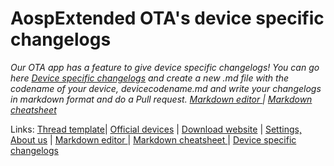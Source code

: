 # AospExtended OTA's device specific changelogs

_*Our OTA app has a feature to give device specific changelogs! You can go here [Device specific changelogs](https://github.com/AospExtended-Devices/Changelogs) and create a new .md file with the codename of your device, devicecodename.md and write your changelogs in markdown format and do a Pull request.*
[Markdown editor ](http://dillinger.io/) | [Markdown cheatsheet ](https://github.com/adam-p/markdown-here/wiki/Markdown-Cheatsheet)_

Links:
[Thread template](https://github.com/AospExtended/thread_template)| [Official devices](https://github.com/AospExtended/official_devices) | [Download website](http://downloads.aospextended.com/) |
[Settings, About us](https://github.com/AospExtended/platform_packages_apps_Settings/edit/7.1.1/res/values/device_maintainers_arrays.xml) | [Markdown editor ](http://dillinger.io/) | [Markdown cheatsheet ](https://github.com/adam-p/markdown-here/wiki/Markdown-Cheatsheet) | [Device specific changelogs](https://github.com/AospExtended-Devices/Changelogs)  

